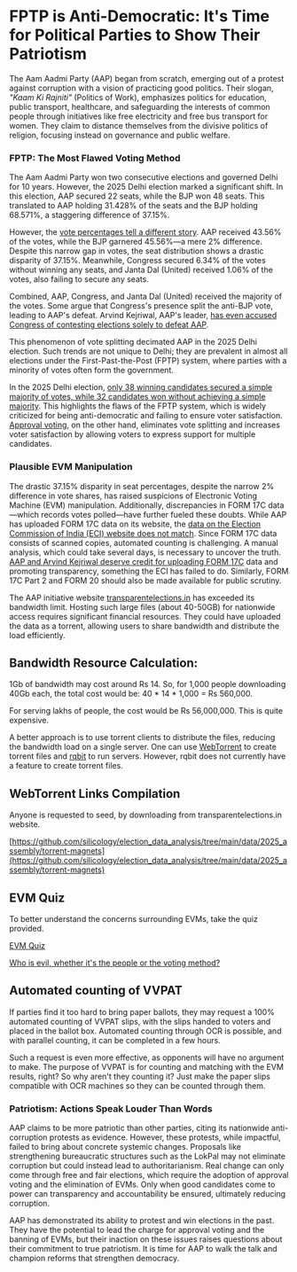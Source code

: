 # FPTP is Anti-Democratic: It's Time for Political Parties to Show Their Patriotism

The Aam Aadmi Party (AAP) began from scratch, emerging out of a protest against corruption with a vision of practicing good politics. Their slogan, *"Kaam Ki Rajniti"* (Politics of Work), emphasizes politics for education, public transport, healthcare, and safeguarding the interests of common people through initiatives like free electricity and free bus transport for women. They claim to distance themselves from the divisive politics of religion, focusing instead on governance and public welfare.

### **FPTP: The Most Flawed Voting Method**
The Aam Aadmi Party won two consecutive elections and governed Delhi for 10 years. However, the 2025 Delhi election marked a significant shift. In this election, AAP secured 22 seats, while the BJP won 48 seats. This translated to AAP holding 31.428% of the seats and the BJP holding 68.571%, a staggering difference of 37.15%.

However, the [vote percentages tell a different story](https://github.com/silicology/election_data_analysis/blob/main/data/2025_assembly/analysis/percentage_votes_party_wise_delhi_2025.json). AAP received 43.56% of the votes, while the BJP garnered 45.56%—a mere 2% difference. Despite this narrow gap in votes, the seat distribution shows a drastic disparity of 37.15%. Meanwhile, Congress secured 6.34% of the votes without winning any seats, and Janta Dal (United) received 1.06% of the votes, also failing to secure any seats.

Combined, AAP, Congress, and Janta Dal (United) received the majority of the votes. Some argue that Congress's presence split the anti-BJP vote, leading to AAP's defeat. Arvind Kejriwal, AAP's leader, [has even accused Congress of contesting elections solely to defeat AAP](https://filestorage.4everland.store/congress-defeated-aap.mp4).

This phenomenon of vote splitting decimated AAP in the 2025 Delhi election. Such trends are not unique to Delhi; they are prevalent in almost all elections under the First-Past-the-Post (FPTP) system, where parties with a minority of votes often form the government.

In the 2025 Delhi election, [only 38 winning candidates secured a simple majority of votes, while 32 candidates won without achieving a simple majority](https://github.com/silicology/election_data_analysis/blob/main/data/2025_assembly/analysis/vote-splitting-delhi-2025.json). This highlights the flaws of the FPTP system, which is widely criticized for being anti-democratic and failing to ensure voter satisfaction. [Approval voting](https://electionscience.org/), on the other hand, eliminates vote splitting and increases voter satisfaction by allowing voters to express support for multiple candidates.

### **Plausible EVM Manipulation**
The drastic 37.15% disparity in seat percentages, despite the narrow 2% difference in vote shares, has raised suspicions of Electronic Voting Machine (EVM) manipulation. Additionally, discrepancies in FORM 17C data—which records votes polled—have further fueled these doubts. While AAP has uploaded FORM 17C data on its website, the [data on the Election Commission of India (ECI) website does not match](https://github.com/silicology/election_data_analysis/blob/main/data/2025_assembly/other_data/Aap-compilation-eci-website.png). Since FORM 17C data consists of scanned copies, automated counting is challenging. A manual analysis, which could take several days, is necessary to uncover the truth. [AAP and Arvind Kejriwal deserve credit for uploading FORM 17C](https://transparentelections.in/) data and promoting transparency, something the ECI has failed to do. Similarly, FORM 17C Part 2 and FORM 20 should also be made available for public scrutiny.


The AAP initiative website [transparentelections.in](https://transparentelections.in/) has exceeded its bandwidth limit. Hosting such large files (about 40-50GB) for nationwide access requires significant financial resources. They could have uploaded the data as a torrent, allowing users to share bandwidth and distribute the load efficiently.

## Bandwidth Resource Calculation:
1Gb of bandwidth may cost around Rs 14. So, for 1,000 people downloading 40Gb each, the total cost would be:
40 * 14 * 1,000 = Rs 560,000.

For serving lakhs of people, the cost would be Rs 56,000,000. This is quite expensive.

A better approach is to use torrent clients to distribute the files, reducing the bandwidth load on a single server. One can use [WebTorrent](https://webtorrent.io/) to create torrent files and [rqbit](https://github.com/ikatson/rqbit) to run servers. However, rqbit does not currently have a feature to create torrent files.

## WebTorrent Links Compilation

Anyone is requested to seed, by downloading from transparentelections.in website.

[https://github.com/silicology/election_data_analysis/tree/main/data/2025_assembly/torrent-magnets](https://github.com/silicology/election_data_analysis/tree/main/data/2025_assembly/torrent-magnets)

## EVM Quiz 

To better understand the concerns surrounding EVMs, take the quiz provided.

[EVM Quiz](https://interactive.on-fleek.app/evm)

[Who is evil, whether it's the people or the voting method?](https://iambrainstorming.github.io/chapters/the-lok-sabha-election-is-about-regional-parties-vs-one-party-dictatorship.html#who-is-evil-whether-its-the-people-or-the-voting-method)

## Automated counting of VVPAT

If parties find it too hard to bring paper ballots, they may request a 100% automated counting of VVPAT slips, with the slips handed to voters and placed in the ballot box. Automated counting through OCR is possible, and with parallel counting, it can be completed in a few hours.

Such a request is even more effective, as opponents will have no argument to make. The purpose of VVPAT is for counting and matching with the EVM results, right? So why aren't they counting it? Just make the paper slips compatible with OCR machines so they can be counted through them.

### **Patriotism: Actions Speak Louder Than Words**
AAP claims to be more patriotic than other parties, citing its nationwide anti-corruption protests as evidence. However, these protests, while impactful, failed to bring about concrete systemic changes. Proposals like strengthening bureaucratic structures such as the LokPal may not eliminate corruption but could instead lead to authoritarianism. Real change can only come through free and fair elections, which require the adoption of approval voting and the elimination of EVMs. Only when good candidates come to power can transparency and accountability be ensured, ultimately reducing corruption.

AAP has demonstrated its ability to protest and win elections in the past. They have the potential to lead the charge for approval voting and the banning of EVMs, but their inaction on these issues raises questions about their commitment to true patriotism. It is time for AAP to walk the talk and champion reforms that strengthen democracy.


